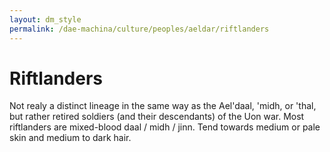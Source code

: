 ```yaml
---
layout: dm_style
permalink: /dae-machina/culture/peoples/aeldar/riftlanders
---
```


# Riftlanders

Not realy a distinct lineage in the same way as the Ael'daal, 'midh, or 'thal, but rather retired soldiers (and their descendants) of the Uon war. 
Most riftlanders are mixed-blood daal / midh / jinn. Tend towards medium or pale skin and medium to dark hair.